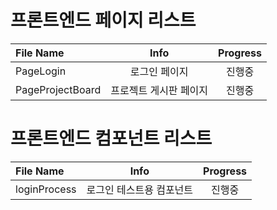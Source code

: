 # 프론트엔드 페이지 리스트
|File Name                 	|Info  	                |Progress       |
|:--                        |:--:     		        |:--:           |
|PageLogin                  |로그인 페이지           |진행중         |
|PageProjectBoard           |프로젝트 게시판 페이지   |진행중         |

# 프론트엔드 컴포넌트 리스트
|File Name                 	|Info  	                |Progress       |
|:--                        |:--:     		        |:--:           |
|loginProcess               |로그인 테스트용 컴포넌트 |진행중          |